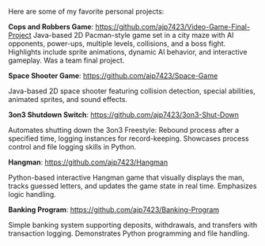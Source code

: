 Here are some of my favorite personal projects:

**Cops and Robbers Game**: https://github.com/ajp7423/Video-Game-Final-Project
Java-based 2D Pacman-style game set in a city maze with AI opponents, power-ups, multiple levels, collisions, and a boss fight. Highlights include sprite animations, dynamic AI behavior, and interactive gameplay. Was a team final project.

**Space Shooter Game**: https://github.com/ajp7423/Space-Game

Java-based 2D space shooter featuring collision detection, special abilities, animated sprites, and sound effects.

**3on3 Shutdown Switch**: https://github.com/ajp7423/3on3-Shut-Down

Automates shutting down the 3on3 Freestyle: Rebound process after a specified time, logging instances for record-keeping. Showcases process control and file logging skills in Python.

**Hangman**: https://github.com/ajp7423/Hangman

Python-based interactive Hangman game that visually displays the man, tracks guessed letters, and updates the game state in real time. Emphasizes logic handling.

**Banking Program**: https://github.com/ajp7423/Banking-Program

Simple banking system supporting deposits, withdrawals, and transfers with transaction logging. Demonstrates Python programming and file handling.
